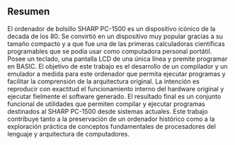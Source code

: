 ## **Resumen**

El ordenador de bolsillo SHARP PC-1500 es un dispositivo icónico de la decada de los 80. Se convirtió en un dispositivo muy popular gracias a su tamaño compacto y a que fue una de las primeras calculadoras científicas programables que se podía usar como computadora personal portátil. Posee un teclado, una pantalla LCD de una única línea y premite programar en BASIC.
El objetivo de este trabajo es el desarrollo de un compilador y un emulador a medida para este ordenador que permita ejecutar programas y facilitar la comprensión de la arquitectura original. La intención es reproducir con exactitud el funcionamiento interno del hardware original y ejecutar fielmente el software generado.
El resultado final es un conjunto funcional de utilidades que permiten compilar y ejecutar programas destinados al SHARP PC-1500 desde sistemas actuales. Este trabajo contribuye tanto a la preservación de un ordenador histórico como a la exploración práctica de conceptos fundamentales de procesadores del lenguaje y arquitectura de computadores.